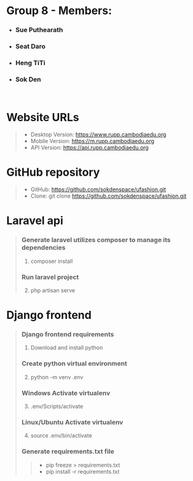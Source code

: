 # Group 8 - Members:
- ### Sue Puthearath
- ### Seat Daro
- ### Heng TiTi
- ### Sok Den

<br>

# Website URLs
> - Desktop Version: https://www.rupp.cambodiaedu.org
> - Mobile Version: https://m.rupp.cambodiaedu.org
> - API Version: https://api.rupp.cambodiaedu.org

# GitHub repository
> - GitHub: https://github.com/sokdenspace/ufashion.git
> - Clone: git clone https://github.com/sokdenspace/ufashion.git


# Laravel api
> ### Generate laravel utilizes composer to manage its dependencies
> 1. composer install
> ### Run laravel project
> 2. php artisan serve


# Django frontend
>
> ### Django frontend requirements
> 1. Download and install python
>
> ### Create python virtual environment
> 2. python -m venv .env
>
> ### Windows Activate virtualenv
> 3. .env/Scripts/activate
>
> ### Linux/Ubuntu Activate virtualenv
> 4. source .env/bin/activate
>
> ### Generate requirements.txt file
> > - pip freeze > requirements.txt
> > - pip install -r requirements.txt
